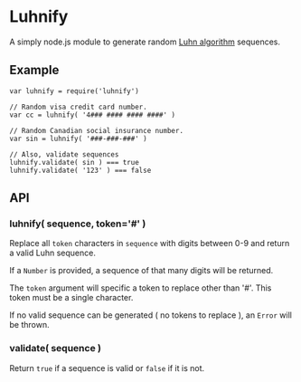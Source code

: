 # Luhnify

A simply node.js module to generate random [Luhn algorithm](https://en.wikipedia.org/wiki/Luhn_algorithm) sequences.

## Example

``` javascipt
var luhnify = require('luhnify')

// Random visa credit card number.
var cc = luhnify( '4### #### #### ####' )

// Random Canadian social insurance number.
var sin = luhnify( '###-###-###' )

// Also, validate sequences
luhnify.validate( sin ) === true
luhnify.validate( '123' ) === false
```

## API

### luhnify( sequence, token='#' )

Replace all `token` characters in `sequence` with digits between 0-9 and return a valid Luhn sequence.  

If a `Number` is provided, a sequence of that many digits will be returned.

The `token` argument will specific a token to replace other than '#'. This token must be a single character.

If no valid sequence can be generated ( no tokens to replace ), an `Error` will be thrown.

### validate( sequence )

Return `true` if a sequence is valid or `false` if it is not.
